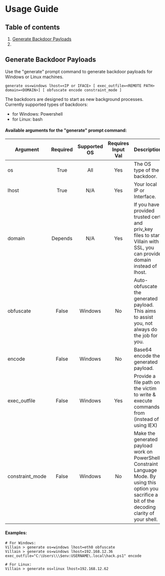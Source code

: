 # Usage Guide
## Table of contents
1. [Generate Backdoor Payloads](Generate-Backdoor-Payloads)
2. 


## Generate Backdoor Payloads
Use the "generate" prompt command to generate backdoor payloads for Windows or Linux machines. 

```
generate os=windows lhost=<IP or IFACE> [ exec_outfile=<REMOTE PATH> domain=<DOMAIN>] [ obfuscate encode constraint_mode ]
```

The backdoors are designed to start as new background processes. Currently supported types of backdoors:  
 - for Windows: Powershell 
 - for Linux: bash

#### Available arguments for the "generate" prompt command:
| Argument        | Required | Supported OS | Requires Input Val | Description |
|-----------------|:-------:|:-------------:|:------------------:|------------------------|
| os              | True    | All           | Yes                | The OS type of the backdoor. |
| lhost           | True    | N/A           | Yes                | Your local IP or Interface. |
| domain          | Depends | N/A           | Yes                | If you have provided trusted cert and priv_key files to start Villain with SSL, you can provide domain instead of lhost. |
| obfuscate       | False   | Windows       | No                 | Auto-obfuscate the generated payload. This aims to assist you, not always do the job for you. |
| encode          | False   | Windows       | No                 | Base64 encode the generated payload. |
| exec_outfile    | False   | Windows       | Yes                | Provide a file path on the victim to write & execute commands from (instead of using IEX) |
| constraint_mode | False   | Windows       | No                 | Make the generated payload work on PowerShell Constraint Language Mode. By using this option you sacrifice a bit of the decoding clarity of your shell. |

#### Examples:
```
# For Windows:
Villain > generate os=windows lhost=eth0 obfuscate
Villain > generate os=windows lhost=192.168.12.36 exec_outfile="C:\Users\\\$env:USERNAME\.local\hack.ps1" encode

# For Linux:
Villain > generate os=linux lhost=192.168.12.62
```
